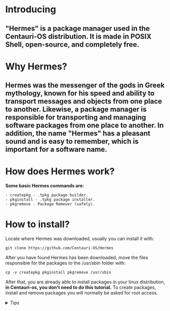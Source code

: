 # **Introducing**
## "Hermes" is a package manager used in the Centauri-OS distribution. It is made in POSIX Shell, open-source, and completely free.
# **Why Hermes?**
## Hermes was the messenger of the gods in Greek mythology, known for his speed and ability to transport messages and objects from one place to another. Likewise, a package manager is responsible for transporting and managing software packages from one place to another. In addition, the name "Hermes" has a pleasant sound and is easy to remember, which is important for a software name.
# **How does Hermes work?**
**Some basic Hermes commands are:**
```
- createpkg - .tpkg package builder.
- pkginstall - .tpkg package installer.
- pkgremove - Package Remover (safely).
```
# How to install?
Locate where Hermes was downloaded, usually you can install it with:
```
git clone https://github.com/Centauri-OS/Hermes
```
After you have found Hermes has been downloaded, move the files responsible for the packages to the /usr/sbin folder with:
```
cp -v createpkg pkginstall pkgremove /usr/sbin
```
After that, you are already able to install packages in your linux distribution, **in Centauri-os, you don't need to do this tutorial.**
To create packages, install and remove packages you will normally be asked for root access.
<details>
<summary>Tips</summary>
To create packages, install and remove packages you will normally be asked for root access.
</details>
